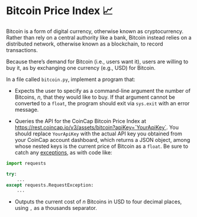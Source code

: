 # Bitcoin Price Index 📈

Bitcoin is a form of digital currency, otherwise known as cryptocurrency. Rather than rely on a central authority like a bank, Bitcoin instead relies on a distributed network, otherwise known as a blockchain, to record transactions.

Because there’s demand for Bitcoin (i.e., users want it), users are willing to buy it, as by exchanging one currency (e.g., USD) for Bitcoin.

In a file called `bitcoin.py`, implement a program that:

- Expects the user to specify as a command-line argument the number of Bitcoins, $n$, that they would like to buy. If that argument cannot be converted to a `float`, the program should exit via `sys.exit` with an error message.

- Queries the API for the CoinCap Bitcoin Price Index at https://rest.coincap.io/v3/assets/bitcoin?apiKey=`YourApiKey`. You should replace `YourApiKey` with the actual API key you obtained from your CoinCap account dashboard, which returns a JSON object, among whose nested keys is the current price of Bitcoin as a `float`. Be sure to catch any [exceptions](https://requests.readthedocs.io/en/latest/api/#exceptions), as with code like:

```python
import requests

try:
    ...
except requests.RequestException:
    ...
```

- Outputs the current cost of $n$ Bitcoins in USD to four decimal places, using `,` as a thousands separator.
